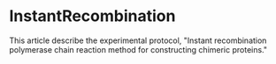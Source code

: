 # InstantRecombination
This article describe the experimental protocol, "Instant recombination polymerase chain reaction method for constructing chimeric proteins."
